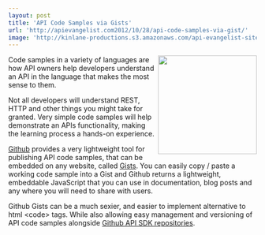 ```yaml
---
layout: post
title: 'API Code Samples via Gists'
url: 'http://apievangelist.com2012/10/28/api-code-samples-via-gist/'
image: 'http://kinlane-productions.s3.amazonaws.com/api-evangelist-site/blog/github-logo-basic.png'
---
```



<p>
     <a title="Github" href="https://github.com/"><img src="https://s3.amazonaws.com/kinlane-productions/api-evangelist/github/github-logo.png"  width="200" align="right" /></a>
</p>
<p>
     Code samples in a variety of languages are how API owners help developers understand an API in the language that makes the most sense to them.
</p>
<p>
     Not all developers will understand REST, HTTP and other things you might take for granted. Very simple code samples will help demonstrate an APIs functionality, making the learning process a hands-on experience.
</p>
<p>
     <a href="https://github.com/">Github</a> provides a very lightweight tool for publishing API code samples, that can be embedded on any website, called <a title="Gist" href="https://gist.github.com/">Gists</a>. You can easily copy / paste a working code sample into a Gist and Github returns a lightweight, embeddable JavaScript that you can use in documentation, blog posts and any where you will need to share with users.
</p>
<p>
     Github Gists can be a much sexier, and easier to implement alternative to html &lt;code&gt; tags. While also allowing easy management and versioning of API code samples alongside <a title="Github API SDK Management" href="/2012/10/25/sdk-management-for-your-api-with-github/">Github API SDK repositories</a>.
</p>
